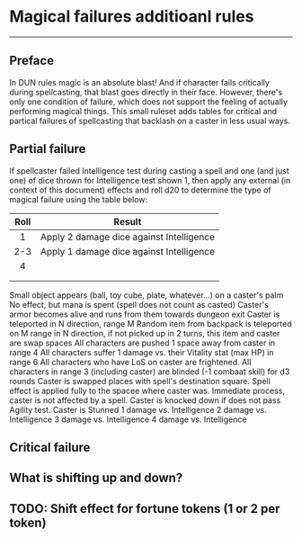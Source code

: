 # Magical failures additioanl rules
---

## Preface

In DUN rules magic is an absolute blast! And if character fails critically during spellcasting, that blast goes directly in their face. However, there's only one condition of failure, which does not support the feeling of actually performing magical things. This small ruleset adds tables for critical and partical failures of spellcasting that backlash on a caster in less usual ways.

## Partial failure

If spellcaster failed Intelligence test during casting a spell and one (and just one) of dice thrown for Intelligence test shown 1, then apply any external (in context of this document) effects and roll d20 to determine the type of magical failure using the table below:

| Roll |                  Result                  |
|:----:|:----------------------------------------:|
|   1  | Apply 2 damage dice against Intelligence |
|  2-3 | Apply 1 damage dice against Intelligence |
|   4  |                                          |
|      |                                          |
|      |                                          |


Small object appears (ball, toy cube, plate, whatever...) on a caster's palm
No effect, but mana is spent (spell does not count as casted)
Caster's armor becomes alive and runs from them towards dungeon exit
Caster is teleported in N direction, range M
Random item from backpack is teleported on M range in N direction, if not picked up in 2 turns, this item and caster are swap spaces
All characters are pushed 1 space away from caster in range 4
All characters suffer 1 damage vs. their Vitality stat (max HP) in range 6
All characters who have LoS on caster are frightened.
All characters in range 3 (including caster) are blinded (-1 combaat skill) for d3 rounds
Caster is swapped places with spell's destination square. Spell effect is applied fully to the spacee where caster was. Immediate process, caster is not affected by a spell. Caster is knocked down if does not pass Agility test.
Caster is Stunned
1 damage vs. Intelligence
2 damage vs. Intelligence
3 damage vs. Intelligence
4 damage vs. Intelligence

## Critical failure

## What is shifting up and down?

## TODO: Shift effect for fortune tokens (1 or 2 per token)
